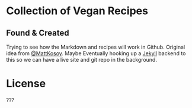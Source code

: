 # Collection of Vegan Recipes
## Found & Created

Trying to see how the Markdown and recipes will work in Github.
Original idea from [@MattKosoy](https://github.com/MattKosoy).
Maybe Eventually hooking up a [Jekyll](http://jekyllrb.com)
backend to this so we can have a live site and git repo in the background.

# License

???
